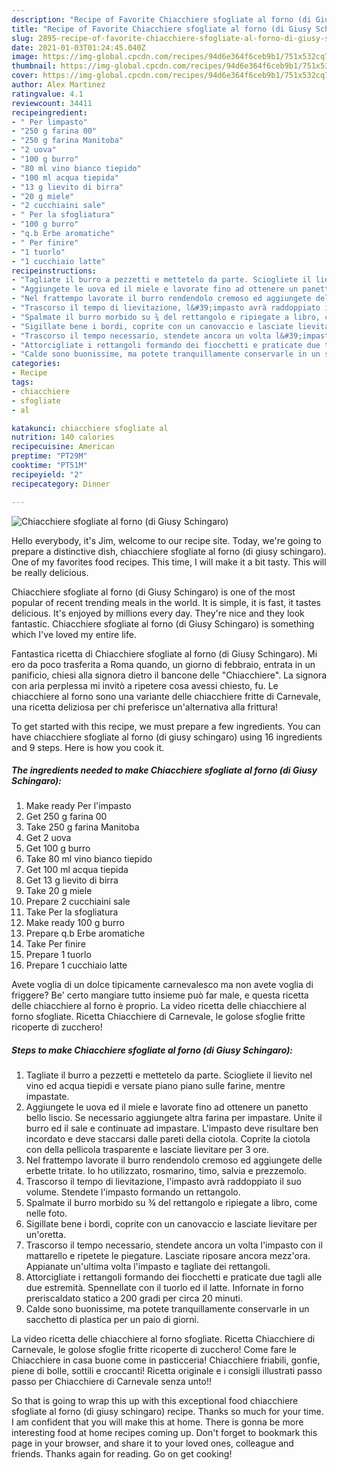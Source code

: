 ```yaml
---
description: "Recipe of Favorite Chiacchiere sfogliate al forno (di Giusy Schingaro)"
title: "Recipe of Favorite Chiacchiere sfogliate al forno (di Giusy Schingaro)"
slug: 2895-recipe-of-favorite-chiacchiere-sfogliate-al-forno-di-giusy-schingaro
date: 2021-01-03T01:24:45.040Z
image: https://img-global.cpcdn.com/recipes/94d6e364f6ceb9b1/751x532cq70/chiacchiere-sfogliate-al-forno-di-giusy-schingaro-recipe-main-photo.jpg
thumbnail: https://img-global.cpcdn.com/recipes/94d6e364f6ceb9b1/751x532cq70/chiacchiere-sfogliate-al-forno-di-giusy-schingaro-recipe-main-photo.jpg
cover: https://img-global.cpcdn.com/recipes/94d6e364f6ceb9b1/751x532cq70/chiacchiere-sfogliate-al-forno-di-giusy-schingaro-recipe-main-photo.jpg
author: Alex Martinez
ratingvalue: 4.1
reviewcount: 34411
recipeingredient:
- " Per limpasto"
- "250 g farina 00"
- "250 g farina Manitoba"
- "2 uova"
- "100 g burro"
- "80 ml vino bianco tiepido"
- "100 ml acqua tiepida"
- "13 g lievito di birra"
- "20 g miele"
- "2 cucchiaini sale"
- " Per la sfogliatura"
- "100 g burro"
- "q.b Erbe aromatiche"
- " Per finire"
- "1 tuorlo"
- "1 cucchiaio latte"
recipeinstructions:
- "Tagliate il burro a pezzetti e mettetelo da parte. Sciogliete il lievito nel vino ed acqua tiepidi e versate piano piano sulle farine, mentre impastate."
- "Aggiungete le uova ed il miele e lavorate fino ad ottenere un panetto bello liscio. Se necessario aggiungete altra farina per impastare. Unite il burro ed il sale e continuate ad impastare. L&#39;impasto deve risultare ben incordato e deve staccarsi dalle pareti della ciotola. Coprite la ciotola con della pellicola trasparente e lasciate lievitare per 3 ore."
- "Nel frattempo lavorate il burro rendendolo cremoso ed aggiungete delle erbette tritate. Io ho utilizzato, rosmarino, timo, salvia e prezzemolo."
- "Trascorso il tempo di lievitazione, l&#39;impasto avrà raddoppiato il suo volume. Stendete l&#39;impasto formando un rettangolo."
- "Spalmate il burro morbido su ¾ del rettangolo e ripiegate a libro, come nelle foto."
- "Sigillate bene i bordi, coprite con un canovaccio e lasciate lievitare per un&#39;oretta."
- "Trascorso il tempo necessario, stendete ancora un volta l&#39;impasto con il mattarello e ripetete le piegature. Lasciate riposare ancora mezz&#39;ora. Appianate un&#39;ultima volta l&#39;impasto e tagliate dei rettangoli."
- "Attorcigliate i rettangoli formando dei fiocchetti e praticate due tagli alle due estremità. Spennellate con il tuorlo ed il latte. Infornate in forno preriscaldato statico a 200 gradi per circa 20 minuti."
- "Calde sono buonissime, ma potete tranquillamente conservarle in un sacchetto di plastica per un paio di giorni."
categories:
- Recipe
tags:
- chiacchiere
- sfogliate
- al

katakunci: chiacchiere sfogliate al 
nutrition: 140 calories
recipecuisine: American
preptime: "PT29M"
cooktime: "PT51M"
recipeyield: "2"
recipecategory: Dinner

---
```



![Chiacchiere sfogliate al forno (di Giusy Schingaro)](https://img-global.cpcdn.com/recipes/94d6e364f6ceb9b1/751x532cq70/chiacchiere-sfogliate-al-forno-di-giusy-schingaro-recipe-main-photo.jpg)

Hello everybody, it's Jim, welcome to our recipe site. Today, we're going to prepare a distinctive dish, chiacchiere sfogliate al forno (di giusy schingaro). One of my favorites food recipes. This time, I will make it a bit tasty. This will be really delicious.

Chiacchiere sfogliate al forno (di Giusy Schingaro) is one of the most popular of recent trending meals in the world. It is simple, it is fast, it tastes delicious. It's enjoyed by millions every day. They're nice and they look fantastic. Chiacchiere sfogliate al forno (di Giusy Schingaro) is something which I've loved my entire life.

Fantastica ricetta di Chiacchiere sfogliate al forno (di Giusy Schingaro). Mi ero da poco trasferita a Roma quando, un giorno di febbraio, entrata in un panificio, chiesi alla signora dietro il bancone delle &#34;Chiacchiere&#34;. La signora con aria perplessa mi invitò a ripetere cosa avessi chiesto, fu. Le chiacchiere al forno sono una variante delle chiacchiere fritte di Carnevale, una ricetta deliziosa per chi preferisce un&#39;alternativa alla frittura!


To get started with this recipe, we must prepare a few ingredients. You can have chiacchiere sfogliate al forno (di giusy schingaro) using 16 ingredients and 9 steps. Here is how you cook it.

<!--inarticleads1-->

##### The ingredients needed to make Chiacchiere sfogliate al forno (di Giusy Schingaro):

1. Make ready  Per l&#39;impasto
1. Get 250 g farina 00
1. Take 250 g farina Manitoba
1. Get 2 uova
1. Get 100 g burro
1. Take 80 ml vino bianco tiepido
1. Get 100 ml acqua tiepida
1. Get 13 g lievito di birra
1. Take 20 g miele
1. Prepare 2 cucchiaini sale
1. Take  Per la sfogliatura
1. Make ready 100 g burro
1. Prepare q.b Erbe aromatiche
1. Take  Per finire
1. Prepare 1 tuorlo
1. Prepare 1 cucchiaio latte


Avete voglia di un dolce tipicamente carnevalesco ma non avete voglia di friggere? Be&#39; certo mangiare tutto insieme può far male, e questa ricetta delle chiacchiere al forno è proprio. La video ricetta delle chiacchiere al forno sfogliate. Ricetta Chiacchiere di Carnevale, le golose sfoglie fritte ricoperte di zucchero! 

<!--inarticleads2-->

##### Steps to make Chiacchiere sfogliate al forno (di Giusy Schingaro):

1. Tagliate il burro a pezzetti e mettetelo da parte. Sciogliete il lievito nel vino ed acqua tiepidi e versate piano piano sulle farine, mentre impastate.
1. Aggiungete le uova ed il miele e lavorate fino ad ottenere un panetto bello liscio. Se necessario aggiungete altra farina per impastare. Unite il burro ed il sale e continuate ad impastare. L&#39;impasto deve risultare ben incordato e deve staccarsi dalle pareti della ciotola. Coprite la ciotola con della pellicola trasparente e lasciate lievitare per 3 ore.
1. Nel frattempo lavorate il burro rendendolo cremoso ed aggiungete delle erbette tritate. Io ho utilizzato, rosmarino, timo, salvia e prezzemolo.
1. Trascorso il tempo di lievitazione, l&#39;impasto avrà raddoppiato il suo volume. Stendete l&#39;impasto formando un rettangolo.
1. Spalmate il burro morbido su ¾ del rettangolo e ripiegate a libro, come nelle foto.
1. Sigillate bene i bordi, coprite con un canovaccio e lasciate lievitare per un&#39;oretta.
1. Trascorso il tempo necessario, stendete ancora un volta l&#39;impasto con il mattarello e ripetete le piegature. Lasciate riposare ancora mezz&#39;ora. Appianate un&#39;ultima volta l&#39;impasto e tagliate dei rettangoli.
1. Attorcigliate i rettangoli formando dei fiocchetti e praticate due tagli alle due estremità. Spennellate con il tuorlo ed il latte. Infornate in forno preriscaldato statico a 200 gradi per circa 20 minuti.
1. Calde sono buonissime, ma potete tranquillamente conservarle in un sacchetto di plastica per un paio di giorni.


La video ricetta delle chiacchiere al forno sfogliate. Ricetta Chiacchiere di Carnevale, le golose sfoglie fritte ricoperte di zucchero! Come fare le Chiacchiere in casa buone come in pasticceria! Chiacchiere friabili, gonfie, piene di bolle, sottili e croccanti! Ricetta originale e i consigli illustrati passo passo per Chiacchiere di Carnevale senza unto!! 

So that is going to wrap this up with this exceptional food chiacchiere sfogliate al forno (di giusy schingaro) recipe. Thanks so much for your time. I am confident that you will make this at home. There is gonna be more interesting food at home recipes coming up. Don't forget to bookmark this page in your browser, and share it to your loved ones, colleague and friends. Thanks again for reading. Go on get cooking!
